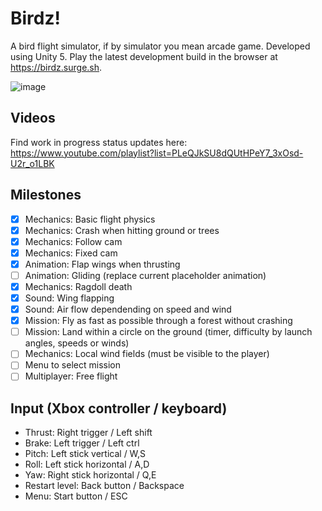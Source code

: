 # Birdz!
A bird flight simulator, if by simulator you mean arcade game. Developed using Unity 5.
Play the latest development build in the browser at https://birdz.surge.sh.

![image](https://cloud.githubusercontent.com/assets/787816/25761224/6f4b12de-31da-11e7-8317-77359fa39657.png)

## Videos
Find work in progress status updates here:
https://www.youtube.com/playlist?list=PLeQJkSU8dQUtHPeY7_3xOsd-U2r_o1LBK

## Milestones
- [x] Mechanics: Basic flight physics
- [x] Mechanics: Crash when hitting ground or trees
- [x] Mechanics: Follow cam
- [x] Mechanics: Fixed cam
- [x] Animation: Flap wings when thrusting
- [ ] Animation: Gliding (replace current placeholder animation)
- [x] Mechanics: Ragdoll death
- [x] Sound: Wing flapping
- [x] Sound: Air flow dependending on speed and wind
- [x] Mission: Fly as fast as possible through a forest without crashing
- [ ] Mission: Land within a circle on the ground (timer, difficulty by launch angles, speeds or winds)
- [ ] Mechanics: Local wind fields (must be visible to the player)
- [ ] Menu to select mission
- [ ] Multiplayer: Free flight

## Input (Xbox controller / keyboard)
- Thrust: Right trigger / Left shift
- Brake: Left trigger / Left ctrl
- Pitch: Left stick vertical / W,S
- Roll: Left stick horizontal / A,D
- Yaw: Right stick horizontal / Q,E
- Restart level: Back button / Backspace
- Menu: Start button / ESC
